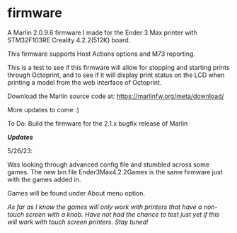 # firmware

A Marlin 2.0.9.6 firmware I made for the Ender 3 Max printer with STM32F103RE Creality 4.2.2(512K) board. 

This firmware supports Host Actions options and M73 reporting. 

This is a test to see if this firmware will allow for stopping and starting prints through Octoprint, and to see if it will display print status on the LCD when printing a model from the web interface of Octoprint. 

Download the Marlin source code at: https://marlinfw.org/meta/download/

More updates to come :)

To Do: Build the firmware for the 2.1.x bugfix release of Marlin

***Updates***

5/26/23:
    
   Was looking through advanced config file and stumbled across some games. The new bin file Ender3Max4.2.2Games is the same firmware just with the games added in. 
     
   Games will be found under About menu option.
    
   *As far as I know the games will only work with printers that have a non-touch screen with a knob. Have not had the chance to test just yet if this will work with touch screen printers. Stay tuned!*
       
